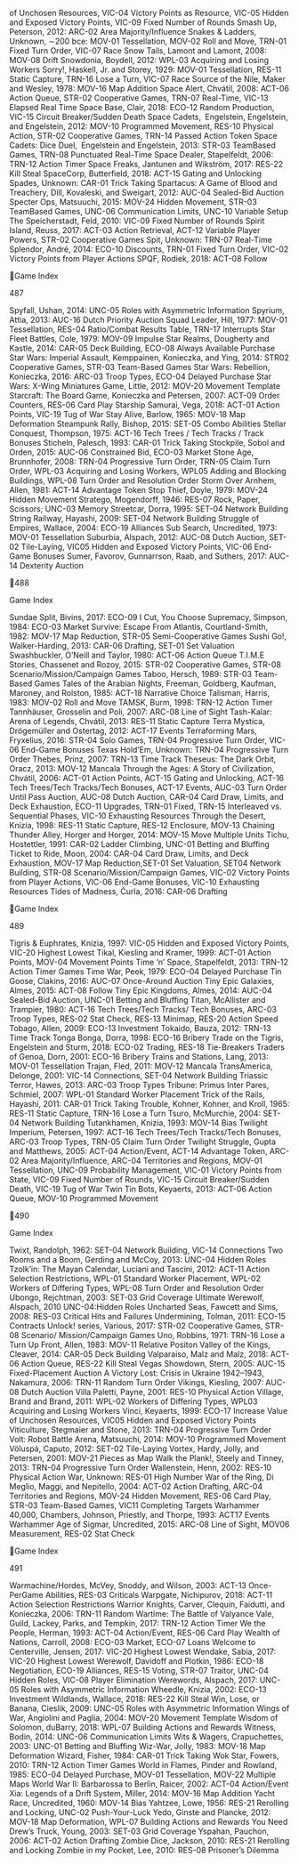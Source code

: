 of Unchosen Resources, VIC-04 Victory Points as Resource, VIC-05
Hidden and Exposed Victory Points, VIC-09 Fixed Number of Rounds
Smash Up, Peterson, 2012: ARC-02 Area Majority/Influence
Snakes & Ladders, Unknown, ∼200 bce: MOV-01 Tessellation, MOV-02
Roll and Move, TRN-01 Fixed Turn Order, VIC-07 Race
Snow Tails, Lamont and Lamont, 2008: MOV-08 Drift
Snowdonia, Boydell, 2012: WPL-03 Acquiring and Losing Workers
Sorry!, Haskell, Jr. and Storey, 1929: MOV-01 Tessellation, RES-11 Static
Capture, TRN-16 Lose a Turn, VIC-07 Race
Source of the Nile, Maker and Wesley, 1978: MOV-16 Map Addition
Space Alert, Chvátil, 2008: ACT-06 Action Queue, STR-02 Cooperative
Games, TRN-07 Real-Time, VIC-13 Elapsed Real Time
Space Base, Clair, 2018: ECO-12 Random Production, VIC-15 Circuit
Breaker/Sudden Death
Space Cadets, Engelstein, Engelstein, and Engelstein, 2012: MOV-10
Programmed Movement, RES-10 Physical Action, STR-02
Cooperative Games, TRN-14 Passed Action Token
Space Cadets: Dice Duel, Engelstein and Engelstein, 2013: STR-03 TeamBased Games, TRN-08 Punctuated Real-Time
Space Dealer, Stapelfeldt, 2006: TRN-12 Action Timer
Space Freaks, Jantunen and Wikström, 2017: RES-22 Kill Steal
SpaceCorp, Butterfield, 2018: ACT-15 Gating and Unlocking
Spades, Unknown: CAR-01 Trick Taking
Spartacus: A Game of Blood and Treachery, Dill, Kovaleski, and Sweigart,
2012: AUC-04 Sealed-Bid Auction
Specter Ops, Matsuuchi, 2015: MOV-24 Hidden Movement, STR-03 TeamBased Games, UNC-06 Communication Limits, UNC-10 Variable
Setup
The Speicherstadt, Feld, 2010: VIC-09 Fixed Number of Rounds
Spirit Island, Reuss, 2017: ACT-03 Action Retrieval, ACT-12 Variable Player
Powers, STR-02 Cooperative Games
Spit, Unknown: TRN-07 Real-Time
Splendor, André, 2014: ECO-10 Discounts, TRN-01 Fixed Turn Order,
VIC-02 Victory Points from Player Actions
SPQF, Rodiek, 2018: ACT-08 Follow

Game Index

487

Spyfall, Ushan, 2014: UNC-05 Roles with Asymmetric Information
Spyrium, Attia, 2013: AUC-16 Dutch Priority Auction
Squad Leader, Hill, 1977: MOV-01 Tessellation, RES-04 Ratio/Combat
Results Table, TRN-17 Interrupts
Star Fleet Battles, Cole, 1979: MOV-09 Impulse
Star Realms, Dougherty and Kastle, 2014: CAR-05 Deck Building, ECO-08
Always Available Purchase
Star Wars: Imperial Assault, Kemppainen, Konieczka, and Ying, 2014: STR02 Cooperative Games, STR-03 Team-Based Games
Star Wars: Rebellion, Konieczka, 2016: ARC-03 Troop Types, ECO-04
Delayed Purchase
Star Wars: X-Wing Miniatures Game, Little, 2012: MOV-20 Movement
Template
Starcraft: The Board Game, Konieczka and Petersen, 2007: ACT-09 Order
Counters, RES-06 Card Play
Starship Samurai, Vega, 2018: ACT-01 Action Points, VIC-19 Tug of War
Stay Alive, Barlow, 1965: MOV-18 Map Deformation
Steampunk Rally, Bishop, 2015: SET-05 Combo Abilities
Stellar Conquest, Thompson, 1975: ACT-16 Tech Trees / Tech Tracks / Track
Bonuses
Sticheln, Palesch, 1993: CAR-01 Trick Taking
Stockpile, Sobol and Orden, 2015: AUC-06 Constrained Bid, ECO-03
Market
Stone Age, Brunnhofer, 2008: TRN-04 Progressive Turn Order, TRN-05
Claim Turn Order, WPL-03 Acquiring and Losing Workers, WPL05 Adding and Blocking Buildings, WPL-08 Turn Order and
Resolution Order
Storm Over Arnhem, Allen, 1981: ACT-14 Advantage Token
Stop Thief, Doyle, 1979: MOV-24 Hidden Movement
Stratego, Mogendorff, 1946: RES-07 Rock, Paper, Scissors; UNC-03
Memory
Streetcar, Dorra, 1995: SET-04 Network Building
String Railway, Hayashi, 2009: SET-04 Network Building
Struggle of Empires, Wallace, 2004: ECO-19 Alliances
Sub Search, Uncredited, 1973: MOV-01 Tessellation
Suburbia, Alspach, 2012: AUC-08 Dutch Auction, SET-02 Tile-Laying, VIC05 Hidden and Exposed Victory Points, VIC-06 End-Game Bonuses
Sumer, Favorov, Gunnarrson, Raab, and Suthers, 2017: AUC-14 Dexterity
Auction

488

Game Index

Sundae Split, Bivins, 2017: ECO-09 I Cut, You Choose
Supremacy, Simpson, 1984: ECO-03 Market
Survive: Escape From Atlantis, Courtland-Smith, 1982: MOV-17 Map
Reduction, STR-05 Semi-Cooperative Games
Sushi Go!, Walker-Harding, 2013: CAR-06 Drafting, SET-01 Set
Valuation
Swashbuckler, O’Neill and Taylor, 1980: ACT-06 Action Queue
T.I.M.E Stories, Chassenet and Rozoy, 2015: STR-02 Cooperative Games,
STR-08 Scenario/Mission/Campaign Games
Taboo, Hersch, 1989: STR-03 Team-Based Games
Tales of the Arabian Nights, Freeman, Goldberg, Kaufman, Maroney, and
Rolston, 1985: ACT-18 Narrative Choice
Talisman, Harris, 1983: MOV-02 Roll and Move
TAMSK, Burm, 1998: TRN-12 Action Timer
Tannhäuser, Grosselin and Poli, 2007: ARC-08 Line of Sight
Tash-Kalar: Arena of Legends, Chvátil, 2013: RES-11 Static Capture
Terra Mystica, Drögemüller and Ostertag, 2012: ACT-17 Events
Terraforming Mars, Fryxelius, 2016: STR-04 Solo Games, TRN-04
Progressive Turn Order, VIC-06 End-Game Bonuses
Texas Hold’Em, Unknown: TRN-04 Progressive Turn Order
Thebes, Prinz, 2007: TRN-13 Time Track
Theseus: The Dark Orbit, Oracz, 2013: MOV-12 Mancala
Through the Ages: A Story of Civilization, Chvátil, 2006: ACT-01 Action
Points, ACT-15 Gating and Unlocking, ACT-16 Tech Trees/Tech
Tracks/Tech Bonuses, ACT-17 Events, AUC-03 Turn Order Until
Pass Auction, AUC-08 Dutch Auction, CAR-04 Card Draw, Limits,
and Deck Exhaustion, ECO-11 Upgrades, TRN-01 Fixed, TRN-15
Interleaved vs. Sequential Phases, VIC-10 Exhausting Resources
Through the Desert, Knizia, 1998: RES-11 Static Capture, RES-12 Enclosure,
MOV-13 Chaining
Thunder Alley, Horger and Horger, 2014: MOV-15 Move Multiple Units
Tichu, Hostettler, 1991: CAR-02 Ladder Climbing, UNC-01 Betting and
Bluffing
Ticket to Ride, Moon, 2004: CAR-04 Card Draw, Limits, and Deck
Exhaustion, MOV-17 Map Reduction,SET-01 Set Valuation, SET04 Network Building, STR-08 Scenario/Mission/Campaign Games,
VIC-02 Victory Points from Player Actions, VIC-06 End-Game
Bonuses, VIC-10 Exhausting Resources
Tides of Madness, Čurla, 2016: CAR-06 Drafting

Game Index

489

Tigris & Euphrates, Knizia, 1997: VIC-05 Hidden and Exposed Victory
Points, VIC-20 Highest Lowest
Tikal, Kiesling and Kramer, 1999: ACT-01 Action Points, MOV-04
Movement Points
Time ‘n’ Space, Stapelfeldt, 2013: TRN-12 Action Timer Games
Time War, Peek, 1979: ECO-04 Delayed Purchase
Tin Goose, Clakins, 2016: AUC-07 Once-Around Auction
Tiny Epic Galaxies, Almes, 2015: ACT-08 Follow
Tiny Epic Kingdoms, Almes, 2014: AUC-04 Sealed-Bid Auction, UNC-01
Betting and Bluffing
Titan, McAllister and Trampier, 1980: ACT-16 Tech Trees/Tech Tracks/
Tech Bonuses, ARC-03 Troop Types, RES-02 Stat Check, RES-13
Minimap, RES-20 Action Speed
Tobago, Allen, 2009: ECO-13 Investment
Tokaido, Bauza, 2012: TRN-13 Time Track
Tonga Bonga, Dorra, 1998: ECO-16 Bribery
Trade on the Tigris, Engelstein and Sturm, 2018: ECO-02 Trading, RES-18
Tie-Breakers
Traders of Genoa, Dorn, 2001: ECO-16 Bribery
Trains and Stations, Lang, 2013: MOV-01 Tessellation
Trajan, Fled, 2011: MOV-12 Mancala
TransAmerica, Delonge, 2001: VIC-14 Connections, SET-04 Network Building
Triassic Terror, Hawes, 2013: ARC-03 Troop Types
Tribune: Primus Inter Pares, Schmiel, 2007: WPL-01 Standard Worker
Placement
Trick of the Rails, Hayashi, 2011: CAR-01 Trick Taking
Trouble, Kohner, Kohner, and Kroll, 1965: RES-11 Static Capture, TRN-16
Lose a Turn
Tsuro, McMurchie, 2004: SET-04 Network Building
Tutankhamen, Knizia, 1993: MOV-14 Bias
Twilight Imperium, Petersen, 1997: ACT-16 Tech Trees/Tech Tracks/Tech
Bonuses, ARC-03 Troop Types, TRN-05 Claim Turn Order
Twilight Struggle, Gupta and Matthews, 2005: ACT-04 Action/Event, ACT-14
Advantage Token, ARC-02 Area Majority/Influence, ARC-04 Territories
and Regions, MOV-01 Tessellation, UNC-09 Probability Management,
VIC-01 Victory Points from State, VIC-09 Fixed Number of Rounds,
VIC-15 Circuit Breaker/Sudden Death, VIC-19 Tug of War
Twin Tin Bots, Keyaerts, 2013: ACT-06 Action Queue, MOV-10 Programmed
Movement

490

Game Index

Twixt, Randolph, 1962: SET-04 Network Building, VIC-14 Connections
Two Rooms and a Boom, Gerding and McCoy, 2013: UNC-04 Hidden Roles
Tzolk’in: The Mayan Calendar, Luciani and Tascini, 2012: ACT-11 Action
Selection Restrictions, WPL-01 Standard Worker Placement, WPL-02
Workers of Differing Types, WPL-08 Turn Order and Resolution Order
Ubongo, Rejchtman, 2003: SET-03 Grid Coverage
Ultimate Werewolf, Alspach, 2010 UNC-04:Hidden Roles
Uncharted Seas, Fawcett and Sims, 2008: RES-03 Critical Hits and Failures
Undermining, Tolman, 2011: ECO-15 Contracts
Unlock! series, Various, 2017: STR-02 Cooperative Games, STR-08 Scenario/
Mission/Campaign Games
Uno, Robbins, 1971: TRN-16 Lose a Turn
Up Front, Allen, 1983: MOV-11 Relative Positon
Valley of the Kings, Cleaver, 2014: CAR-05 Deck Building
Valparaiso, Malz and Malz, 2018: ACT-06 Action Queue, RES-22 Kill Steal
Vegas Showdown, Stern, 2005: AUC-15 Fixed-Placement Auction
A Victory Lost: Crisis in Ukraine 1942–1943, Nakamura, 2006: TRN-11
Random Turn Order
Vikings, Kiesling, 2007: AUC-08 Dutch Auction
Villa Paletti, Payne, 2001: RES-10 Physical Action
Village, Brand and Brand, 2011: WPL-02 Workers of Differing Types, WPL03 Acquiring and Losing Workers
Vinci, Keyaerts, 1999: ECO-17 Increase Value of Unchosen Resources, VIC05 Hidden and Exposed Victory Points
Viticulture, Stegmaier and Stone, 2013: TRN-04 Progressive Turn Order
Volt: Robot Battle Arena, Matsuuchi, 2014: MOV-10 Programmed Movement
Völuspá, Caputo, 2012: SET-02 Tile-Laying
Vortex, Hardy, Jolly, and Petersen, 2001: MOV-21 Pieces as Map
Walk the Plank!, Steely and Tinney, 2013: TRN-04 Progressive Turn Order
Wallenstein, Henn, 2002: RES-10 Physical Action
War, Unknown: RES-01 High Number
War of the Ring, Di Meglio, Maggi, and Nepitello, 2004: ACT-02 Action
Drafting, ARC-04 Territories and Regions, MOV-24 Hidden
Movement, RES-06 Card Play, STR-03 Team-Based Games, VIC11 Completing Targets
Warhammer 40,000, Chambers, Johnson, Priestly, and Thorpe, 1993: ACT17 Events
Warhammer Age of Sigmar, Uncredited, 2015: ARC-08 Line of Sight, MOV06 Measurement, RES-02 Stat Check

Game Index

491

Warmachine/Hordes, McVey, Snoddy, and Wilson, 2003: ACT-13 Once-PerGame Abilities, RES-03 Criticals
Warpgate, Nichipurov, 2018: ACT-11 Action Selection Restrictions
Warrior Knights, Carver, Clequin, Faidutti, and Konieczka, 2006: TRN-11
Random
Wartime: The Battle of Valyance Vale, Guild, Lackey, Parks, and Tempkin,
2017: TRN-12 Action Timer
We the People, Herman, 1993: ACT-04 Action/Event, RES-06 Card Play
Wealth of Nations, Carroll, 2008: ECO-03 Market, ECO-07 Loans
Welcome to Centerville, Jensen, 2017: VIC-20 Highest Lowest
Wendake, Sabia, 2017: VIC-20 Highest Lowest
Werewolf, Davidoff and Plotkin, 1986: ECO-18 Negotiation, ECO-19
Alliances, RES-15 Voting, STR-07 Traitor, UNC-04 Hidden Roles,
VIC-08 Player Elimination
Werewords, Alspach, 2017: UNC-05 Roles with Asymmetric Information
Wheedle, Knizia, 2002: ECO-13 Investment
Wildlands, Wallace, 2018: RES-22 Kill Steal
Win, Lose, or Banana, Cieslik, 2009: UNC-05 Roles with Asymmetric
Information
Wings of War, Angiolini and Paglia, 2004: MOV-20 Movement Template
Wisdom of Solomon, duBarry, 2018: WPL-07 Building Actions and Rewards
Witness, Bodin, 2014: UNC-06 Communication Limits
Wits & Wagers, Crapuchettes, 2003: UNC-01 Betting and Bluffing
Wiz-War, Jolly, 1983: MOV-18 Map Deformation
Wizard, Fisher, 1984: CAR-01 Trick Taking
Wok Star, Fowers, 2010: TRN-12 Action Timer Games
World in Flames, Pinder and Rowland, 1985: ECO-04 Delayed Purchase,
MOV-01 Tessellation, MOV-22 Multiple Maps
World War II: Barbarossa to Berlin, Raicer, 2002: ACT-04 Action/Event
Xia: Legends of a Drift System, Miller, 2014: MOV-16 Map Addition
Yacht Race, Uncredited, 1960: MOV-14 Bias
Yahtzee, Lowe, 1956: RES-21 Rerolling and Locking, UNC-02
Push-Your-Luck
Yedo, Ginste and Plancke, 2012: MOV-18 Map Deformation, WPL-07
Building Actions and Rewards
You Need Drew’s Truck, Young, 2003: SET-03 Grid Coverage
Yspahan, Pauchon, 2006: ACT-02 Action Drafting
Zombie Dice, Jackson, 2010: RES-21 Rerolling and Locking
Zombie in my Pocket, Lee, 2010: RES-08 Prisoner’s Dilemma


